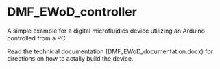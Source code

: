 # DMF_EWoD_controller
A simple example for a digital microfluidics device utilizing an Arduino controlled from a PC.

Read the technical documentation (DMF_EWoD_documentation.docx) for directions on how to actally build the device.
